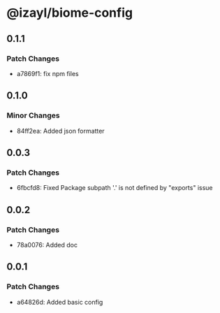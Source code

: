 # @izayl/biome-config

## 0.1.1

### Patch Changes

- a7869f1: fix npm files

## 0.1.0

### Minor Changes

- 84ff2ea: Added json formatter

## 0.0.3

### Patch Changes

- 6fbcfd8: Fixed Package subpath '.' is not defined by "exports" issue

## 0.0.2

### Patch Changes

- 78a0076: Added doc

## 0.0.1

### Patch Changes

- a64826d: Added basic config
